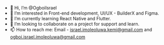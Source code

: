 - 👋 Hi, I’m @OgboiIsrael
- 👀 I’m interested in Front-end development, UI/UX - BuilderX and Figma.
- 🌱 I’m currently learning React Native and Flutter.
- 💞️ I’m looking to collaborate on a project for support and learn.
- 📫 How to reach me: Email - israel.imoleoluwa.kemi@gmail.com and ogboi.israel.imoleoluwa@gmail.com

<!---
OgboiIsrael/OgboiIsrael is a ✨ special ✨ repository because its `README.md` (this file) appears on your GitHub profile.
You can click the Preview link to take a look at your changes.
--->
